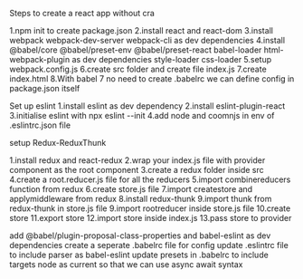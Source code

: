 Steps to create a react app without cra

1.npm init to create package.json
2.install react and react-dom
3.install webpack webpack-dev-server webpack-cli as dev dependencies
4.install @babel/core @babel/preset-env @babel/preset-react babel-loader html-webpack-plugin as dev dependencies style-loader css-loader
5.setup webpack.config.js 
6.create src folder and create file index.js
7.create index.html
8.With babel 7 no need to create .babelrc we can define config in package.json itself

Set up eslint
1.install eslint as dev dependency
2.install eslint-plugin-react
3.initialise eslint with npx eslint --init
4.add node and coomnjs in env of .eslintrc.json file

setup Redux-ReduxThunk

1.install redux and react-redux
2.wrap your index.js file with provider component as the root component
3.create a redux folder inside src
4.create a root.reducer.js file for all the reducers
5.import combinereducers function from redux
6.create store.js file
7.import createstore and applymiddleware from redux
8.install redux-thunk
9.import thunk from redux-thunk in store.js file
9.import rootreducer inside store.js file
10.create store
11.export store
12.import store inside index.js
13.pass store to provider


add @babel/plugin-proposal-class-properties and babel-eslint as dev dependencies 
create a seperate .babelrc file for config
update .eslintrc file to include parser as babel-eslint
update presets in .babelrc to include targets node as current so that we can use async await syntax